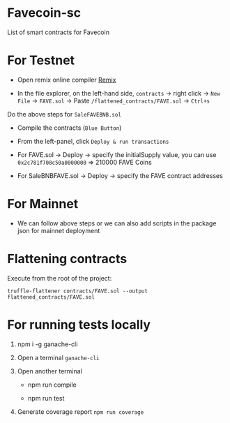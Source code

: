 # Favecoin-sc

List of smart contracts for Favecoin

# For Testnet

- Open remix online compiler [Remix](https://remix.ethereum.org/#optimize=false&runs=200&evmVersion=null&version=soljson-v0.8.1+commit.df193b15.js)

- In the file explorer, on the left-hand side, `contracts` -> right click -> `New File` -> `FAVE.sol` -> Paste `/flattened_contracts/FAVE.sol` -> `Ctrl+s`

Do the above steps for `SaleFAVEBNB.sol`

- Compile the contracts (`Blue Button`)

- From the left-panel, click `Deploy & run transactions`

- For FAVE.sol -> Deploy -> specify the initialSupply value, you can use `0x2c781f708c50a0000000` => 210000 FAVE Coins

- For SaleBNBFAVE.sol -> Deploy -> specify the FAVE contract addresses

# For Mainnet

- We can follow above steps or we can also add scripts in the package json for mainnet deployment

# Flattening contracts

Execute from the root of the project:

`truffle-flattener contracts/FAVE.sol --output flattened_contracts/FAVE.sol`

# For running tests locally

1. npm i -g ganache-cli

2. Open a terminal `ganache-cli`

3. Open another terminal

    - npm run compile

    - npm run test 

4. Generate coverage report `npm run coverage`
